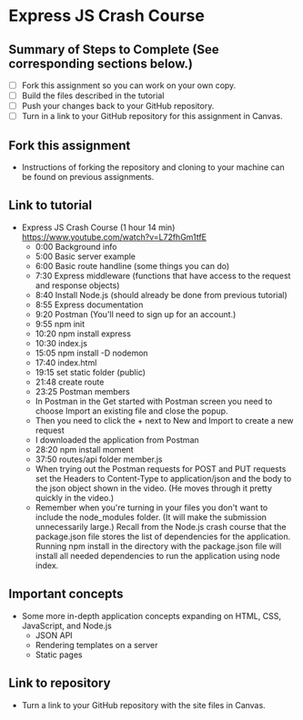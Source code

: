 # Express JS Crash Course

## Summary of Steps to Complete (See corresponding sections below.)
- [ ] Fork this assignment so you can work on your own copy.
- [ ] Build the files described in the tutorial
- [ ] Push your changes back to your GitHub repository.
- [ ] Turn in a link to your GitHub repository for this assignment in Canvas.

## Fork this assignment

* Instructions of forking the repository and cloning to your machine can be found on previous assignments.

## Link to tutorial

* Express JS Crash Course (1 hour 14 min) https://www.youtube.com/watch?v=L72fhGm1tfE
  * 0:00 Background info
  * 5:00 Basic server example
  * 6:00 Basic route handline (some things you can do)
  * 7:30 Express middleware (functions that have access to the request and response objects)
  * 8:40 Install Node.js (should already be done from previous tutorial)
  * 8:55 Express documentation
  * 9:20 Postman (You'll need to sign up for an account.)
  * 9:55 npm init
  * 10:20 npm install express
  * 10:30 index.js
  * 15:05 npm install -D nodemon
  * 17:40 index.html
  * 19:15 set static folder (public)
  * 21:48 create route
  * 23:25 Postman members
   * In Postman in the Get started with Postman screen you need to choose Import an existing file and close the popup.
   * Then you need to click the + next to New and Import to create a new request
   * I downloaded the application from Postman
  * 28:20 npm install moment
  * 37:50 routes/api folder member.js
  * When trying out the Postman requests for POST and PUT requests set the Headers to Content-Type to application/json and the body to the json object shown in the video. (He moves through it pretty quickly in the video.)
  * Remember when you're turning in your files you don't want to include the node_modules folder. (It will make the submission unnecessarily large.) Recall from the Node.js crash course that the package.json file stores the list of dependencies for the application. Running npm install in the directory with the package.json file will install all needed dependencies to run the application using node index.

## Important concepts

* Some more in-depth application concepts expanding on HTML, CSS, JavaScript, and Node.js
  * JSON API
  * Rendering templates on a server
  * Static pages

## Link to repository

* Turn a link to your GitHub repository with the site files in Canvas.

